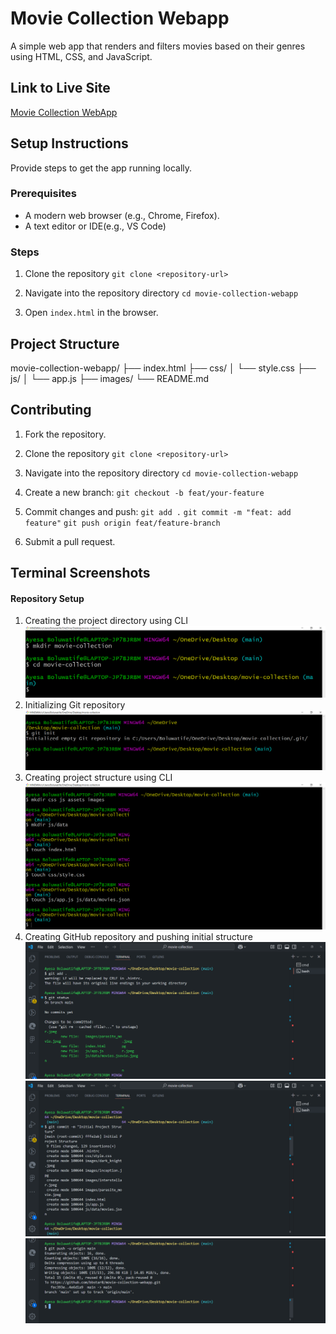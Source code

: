 # Movie Collection Webapp
A simple web app that renders and filters movies based on their genres using HTML, CSS, and JavaScript.

## Link to Live Site
[Movie Collection WebApp](https://playful-cendol-7e1250.netlify.app/)

## Setup Instructions
Provide steps to get the app running locally.

### Prerequisites
- A modern web browser (e.g., Chrome, Firefox).
- A text editor or IDE(e.g., VS Code)

### Steps
1. Clone the repository
`git clone <repository-url>`

2. Navigate into the repository directory
`cd movie-collection-webapp`

3. Open `index.html` in the browser.


## Project Structure

movie-collection-webapp/
├── index.html
├── css/
│   └── style.css
├── js/
│   └── app.js
├── images/
└── README.md


## Contributing

1. Fork the repository.

2. Clone the repository
`git clone <repository-url>`

3. Navigate into the repository directory
`cd movie-collection-webapp`

4. Create a new branch:
`git checkout -b feat/your-feature`

4. Commit changes and push: 
`git add .`
`git commit -m "feat: add feature"`
`git push origin feat/feature-branch`

5. Submit a pull request.


## Terminal Screenshots
#### Repository Setup
1. Creating the project directory using CLI
![Project Directory Creation Using CLI](/images/pd.png)
2. Initializing Git repository
![Initializing Git repository](/images/gitinit.png)
3. Creating project structure using CLI
![Creating project structure using CLI](/images/structure.png)
4. Creating GitHub repository and pushing initial structure
![Creating GitHub repository and pushing initial structure](/images/add.png)
![Creating GitHub repository and pushing initial structure](/images/commit.png)
![Creating GitHub repository and pushing initial structure](/images/push.png)